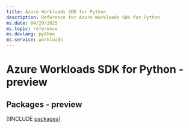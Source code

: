 ```yaml
---
title: Azure Workloads SDK for Python
description: Reference for Azure Workloads SDK for Python
ms.date: 04/29/2025
ms.topic: reference
ms.devlang: python
ms.service: workloads
---
```

# Azure Workloads SDK for Python - preview
## Packages - preview
[!INCLUDE [packages](workloads-index.md)]